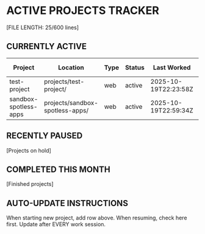 # ACTIVE PROJECTS TRACKER
[FILE LENGTH: 25/600 lines]

## CURRENTLY ACTIVE
| Project | Location | Type | Status | Last Worked | Current Task | Next Step |
|---------|----------|------|--------|-------------|--------------|-----------|
| test-project | projects/test-project/ | web | active | 2025-10-19T22:23:58Z | initial setup | add components |
| sandbox-spotless-apps | projects/sandbox-spotless-apps/ | web | active | 2025-10-19T22:59:34Z | project setup | analyze existing files |

## RECENTLY PAUSED
[Projects on hold]

## COMPLETED THIS MONTH
[Finished projects]

## AUTO-UPDATE INSTRUCTIONS
When starting new project, add row above.
When resuming, check here first.
Update after EVERY work session.